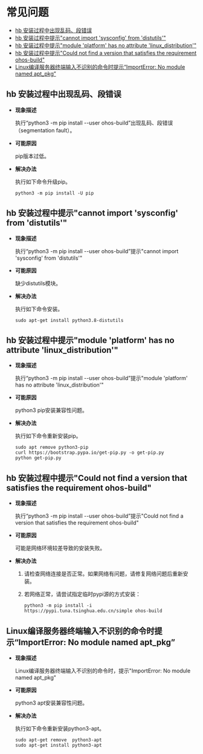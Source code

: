 # 常见问题<a name="ZH-CN_TOPIC_0000001152496467"></a>

-   [hb 安装过程中出现乱码、段错误](#section411894616119)
-   [hb 安装过程中提示"cannot import 'sysconfig' from 'distutils'"](#section629417571626)
-   [hb 安装过程中提示"module 'platform' has no attribute 'linux\_distribution'"](#section10871523332)
-   [hb 安装过程中提示"Could not find a version that satisfies the requirement ohos-build"](#section47351657163213)
-   [Linux编译服务器终端输入不识别的命令时提示“ImportError: No module named apt\_pkg”](#section159891252236)

## hb 安装过程中出现乱码、段错误<a name="section411894616119"></a>

-   **现象描述**

    执行“python3 -m pip install --user ohos-build”出现乱码、段错误（segmentation fault）。


-   **可能原因**

    pip版本过低。

-   **解决办法**

    执行如下命令升级pip。

    ```
    python3 -m pip install -U pip
    ```


## hb 安装过程中提示"cannot import 'sysconfig' from 'distutils'"<a name="section629417571626"></a>

-   **现象描述**

    执行“python3 -m pip install --user ohos-build”提示"cannot import 'sysconfig' from 'distutils'"


-   **可能原因**

    缺少distutils模块。

-   **解决办法**

    执行如下命令安装。

    ```
    sudo apt-get install python3.8-distutils
    ```


## hb 安装过程中提示"module 'platform' has no attribute 'linux\_distribution'"<a name="section10871523332"></a>

-   **现象描述**

    执行“python3 -m pip install --user ohos-build”提示"module 'platform' has no attribute 'linux\_distribution'"


-   **可能原因**

    python3 pip安装兼容性问题。

-   **解决办法**

    执行如下命令重新安装pip。

    ```
    sudo apt remove python3-pip
    curl https://bootstrap.pypa.io/get-pip.py -o get-pip.py
    python get-pip.py
    ```


## hb 安装过程中提示"Could not find a version that satisfies the requirement ohos-build"<a name="section47351657163213"></a>

-   **现象描述**

    执行“python3 -m pip install --user ohos-build”提示"Could not find a version that satisfies the requirement ohos-build"


-   **可能原因**

    可能是网络环境较差导致的安装失败。

-   **解决办法**
    1.  请检查网络连接是否正常。如果网络有问题，请修复网络问题后重新安装。
    2.  若网络正常，请尝试指定临时pypi源的方式安装：

        ```
        python3 -m pip install -i https://pypi.tuna.tsinghua.edu.cn/simple ohos-build
        ```



## Linux编译服务器终端输入不识别的命令时提示“ImportError: No module named apt\_pkg”<a name="section159891252236"></a>

-   **现象描述**

    Linux编译服务器终端输入不识别的命令时，提示"ImportError: No module named apt\_pkg"


-   **可能原因**

    python3 apt安装兼容性问题。

-   **解决办法**

    执行如下命令重新安装python3-apt。

    ```
    sudo apt-get remove  python3-apt
    sudo apt-get install python3-apt
    ```


